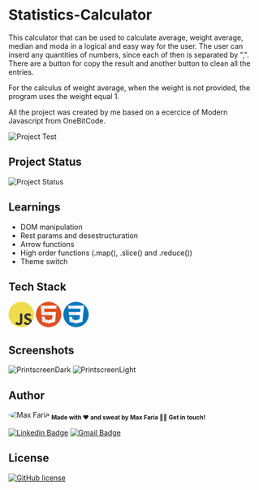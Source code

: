 # Statistics-Calculator 
This calculator that can be used to calculate average, weight average, median and moda in a logical and easy way for the user. The user can inserd any quantities of numbers, since each of then is separated by ",". There are a button for copy the result and another button to clean all the entries.

For the calculus of weight average, when the weight is not provided, the program uses the weight equal 1.

All the project was created by me based on a ecercice of Modern Javascript from OneBitCode.

![Project Test](https://img.shields.io/badge/tested-approved-success)

## Project Status

![Project Status](https://img.shields.io/badge/status-underConstruction-yellow)

## Learnings

- DOM manipulation
- Rest params and desestructuration 
- Arrow functions
- High order functions (.map(), .slice() and .reduce())
- Theme switch


## Tech Stack

<div display:"flex">
<a>
 <img style="border-radius: 50%;" src="https://github.com/tandpfun/skill-icons/blob/main/icons/JavaScript.svg" width="50px;"/>
 </a>
 <a>
 <img style="border-radius: 50%;" src="https://github.com/tandpfun/skill-icons/blob/main/icons/HTML.svg" width="50px;"/>
 </a>
 
<a>
 <img style="border-radius: 50%;" src="https://github.com/tandpfun/skill-icons/blob/main/icons/CSS.svg" width="50px;"/>
 </a>
 </div>


## Screenshots

![PrintscreenDark](https://github.com/max-faria/Statistics-Calculator/assets/127763619/8cd7a560-6f4a-4059-a149-e57cd065a48b)
![PrintscreenLight](https://github.com/max-faria/Statistics-Calculator/assets/127763619/2598f9af-b4ea-43db-ba0e-85cde7f99f29)

## Author

<a>
 <img style="border-radius: 50%;" src="https://avatars.githubusercontent.com/u/127763619?s=400&u=e41acd5947731c4604b1b0fd518426939e6bfdf8&v=4" width="100px;" alt="Max Faria"/>
 <sub><b> Made with ❤️ and sweat by Max Faria 👋🏽 Get in touch!</b></sub></a> <a></a>
 <br />

[![Linkedin Badge](https://img.shields.io/badge/-Max-blue?style=flat-square&logo=Linkedin&logoColor=white&link=https://www.linkedin.com/in/tgmarinho/)]([https://www.linkedin.com/in/tgmarinho/](https://www.linkedin.com/in/max-faria-b212801ba/)) 
[![Gmail Badge](https://img.shields.io/badge/-mxxfaria@gmail.com-c14438?style=flat-square&logo=Gmail&logoColor=white&link=mailto:mxxfaria@gmail.com)](mailto:mxxfaria@gmail.com)

## License
[![GitHub license](https://img.shields.io/badge/license-MIT-brightgreen)](https://github.com/max-faria/Statistics-Calculator/blob/main/LICENSE)
